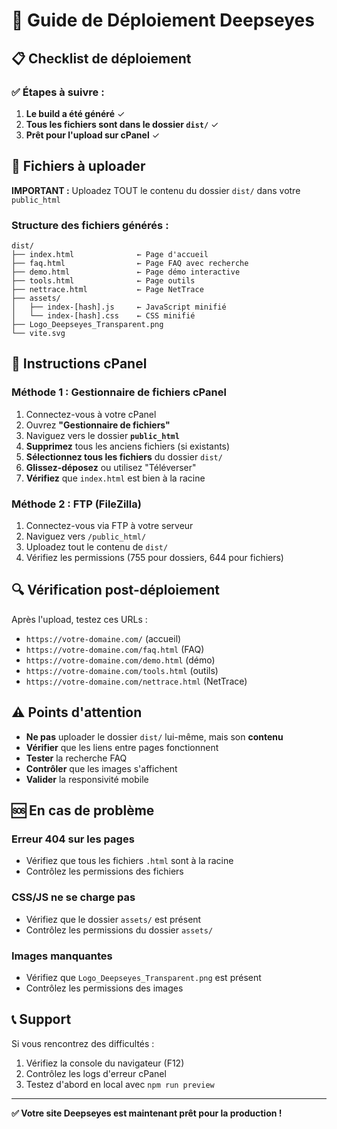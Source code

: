 # 🚀 Guide de Déploiement Deepseyes

## 📋 Checklist de déploiement

### ✅ Étapes à suivre :

1. **Le build a été généré** ✓
2. **Tous les fichiers sont dans le dossier `dist/`** ✓
3. **Prêt pour l'upload sur cPanel** ✓

## 📁 Fichiers à uploader

**IMPORTANT :** Uploadez TOUT le contenu du dossier `dist/` dans votre `public_html`

### Structure des fichiers générés :
```
dist/
├── index.html              ← Page d'accueil
├── faq.html                ← Page FAQ avec recherche
├── demo.html               ← Page démo interactive
├── tools.html              ← Page outils
├── nettrace.html           ← Page NetTrace
├── assets/
│   ├── index-[hash].js     ← JavaScript minifié
│   └── index-[hash].css    ← CSS minifié
├── Logo_Deepseyes_Transparent.png
└── vite.svg
```

## 🎯 Instructions cPanel

### Méthode 1 : Gestionnaire de fichiers cPanel
1. Connectez-vous à votre cPanel
2. Ouvrez **"Gestionnaire de fichiers"**
3. Naviguez vers le dossier **`public_html`**
4. **Supprimez** tous les anciens fichiers (si existants)
5. **Sélectionnez tous les fichiers** du dossier `dist/`
6. **Glissez-déposez** ou utilisez "Téléverser"
7. **Vérifiez** que `index.html` est bien à la racine

### Méthode 2 : FTP (FileZilla)
1. Connectez-vous via FTP à votre serveur
2. Naviguez vers `/public_html/`
3. Uploadez tout le contenu de `dist/`
4. Vérifiez les permissions (755 pour dossiers, 644 pour fichiers)

## 🔍 Vérification post-déploiement

Après l'upload, testez ces URLs :
- `https://votre-domaine.com/` (accueil)
- `https://votre-domaine.com/faq.html` (FAQ)
- `https://votre-domaine.com/demo.html` (démo)
- `https://votre-domaine.com/tools.html` (outils)
- `https://votre-domaine.com/nettrace.html` (NetTrace)

## ⚠️ Points d'attention

- **Ne pas** uploader le dossier `dist/` lui-même, mais son **contenu**
- **Vérifier** que les liens entre pages fonctionnent
- **Tester** la recherche FAQ
- **Contrôler** que les images s'affichent
- **Valider** la responsivité mobile

## 🆘 En cas de problème

### Erreur 404 sur les pages
- Vérifiez que tous les fichiers `.html` sont à la racine
- Contrôlez les permissions des fichiers

### CSS/JS ne se charge pas
- Vérifiez que le dossier `assets/` est présent
- Contrôlez les permissions du dossier `assets/`

### Images manquantes
- Vérifiez que `Logo_Deepseyes_Transparent.png` est présent
- Contrôlez les permissions des images

## 📞 Support

Si vous rencontrez des difficultés :
1. Vérifiez la console du navigateur (F12)
2. Contrôlez les logs d'erreur cPanel
3. Testez d'abord en local avec `npm run preview`

---

**✅ Votre site Deepseyes est maintenant prêt pour la production !**